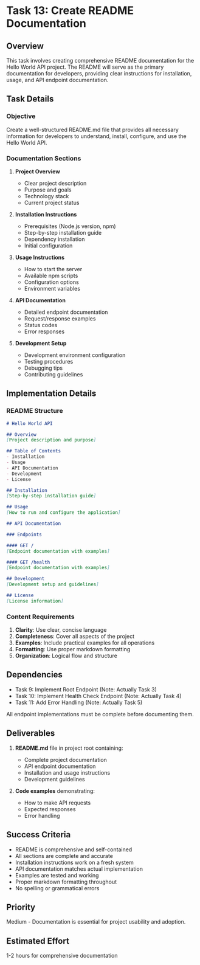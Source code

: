 # Task 13: Create README Documentation

## Overview

This task involves creating comprehensive README documentation for the Hello World API project. The README will serve as the primary documentation for developers, providing clear instructions for installation, usage, and API endpoint documentation.

## Task Details

### Objective
Create a well-structured README.md file that provides all necessary information for developers to understand, install, configure, and use the Hello World API.

### Documentation Sections

1. **Project Overview**
   - Clear project description
   - Purpose and goals
   - Technology stack
   - Current project status

2. **Installation Instructions**
   - Prerequisites (Node.js version, npm)
   - Step-by-step installation guide
   - Dependency installation
   - Initial configuration

3. **Usage Instructions**
   - How to start the server
   - Available npm scripts
   - Configuration options
   - Environment variables

4. **API Documentation**
   - Detailed endpoint documentation
   - Request/response examples
   - Status codes
   - Error responses

5. **Development Setup**
   - Development environment configuration
   - Testing procedures
   - Debugging tips
   - Contributing guidelines

## Implementation Details

### README Structure

```markdown
# Hello World API

## Overview
[Project description and purpose]

## Table of Contents
- Installation
- Usage
- API Documentation
- Development
- License

## Installation
[Step-by-step installation guide]

## Usage
[How to run and configure the application]

## API Documentation

### Endpoints

#### GET /
[Endpoint documentation with examples]

#### GET /health
[Endpoint documentation with examples]

## Development
[Development setup and guidelines]

## License
[License information]
```

### Content Requirements

1. **Clarity**: Use clear, concise language
2. **Completeness**: Cover all aspects of the project
3. **Examples**: Include practical examples for all operations
4. **Formatting**: Use proper markdown formatting
5. **Organization**: Logical flow and structure

## Dependencies

- Task 9: Implement Root Endpoint (Note: Actually Task 3)
- Task 10: Implement Health Check Endpoint (Note: Actually Task 4)  
- Task 11: Add Error Handling (Note: Actually Task 5)

All endpoint implementations must be complete before documenting them.

## Deliverables

1. **README.md** file in project root containing:
   - Complete project documentation
   - API endpoint documentation
   - Installation and usage instructions
   - Development guidelines

2. **Code examples** demonstrating:
   - How to make API requests
   - Expected responses
   - Error handling

## Success Criteria

- README is comprehensive and self-contained
- All sections are complete and accurate
- Installation instructions work on a fresh system
- API documentation matches actual implementation
- Examples are tested and working
- Proper markdown formatting throughout
- No spelling or grammatical errors

## Priority

Medium - Documentation is essential for project usability and adoption.

## Estimated Effort

1-2 hours for comprehensive documentation